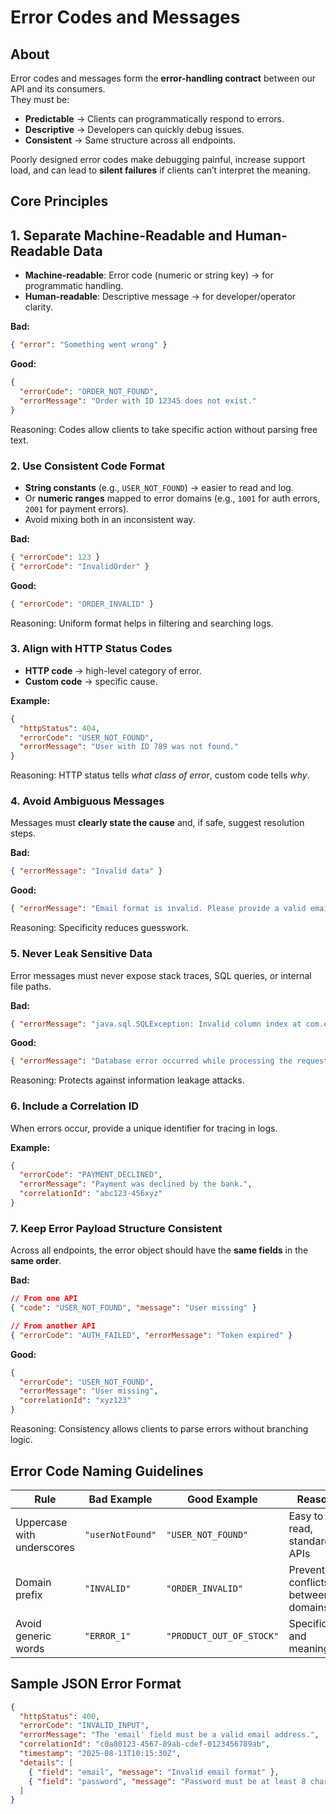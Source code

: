 # Error Codes and Messages

## **About**

Error codes and messages form the **error-handling contract** between our API and its consumers.\
They must be:

* **Predictable** → Clients can programmatically respond to errors.
* **Descriptive** → Developers can quickly debug issues.
* **Consistent** → Same structure across all endpoints.

Poorly designed error codes make debugging painful, increase support load, and can lead to **silent failures** if clients can’t interpret the meaning.

## **Core Principles**

## **1. Separate Machine-Readable and Human-Readable Data**

* **Machine-readable**: Error code (numeric or string key) → for programmatic handling.
* **Human-readable**: Descriptive message → for developer/operator clarity.

**Bad:**

```json
{ "error": "Something went wrong" }
```

**Good:**

```json
{
  "errorCode": "ORDER_NOT_FOUND",
  "errorMessage": "Order with ID 12345 does not exist."
}
```

Reasoning: Codes allow clients to take specific action without parsing free text.

### **2. Use Consistent Code Format**

* **String constants** (e.g., `USER_NOT_FOUND`) → easier to read and log.
* Or **numeric ranges** mapped to error domains (e.g., `1001` for auth errors, `2001` for payment errors).
* Avoid mixing both in an inconsistent way.

**Bad:**

```json
{ "errorCode": 123 }
{ "errorCode": "InvalidOrder" }
```

**Good:**

```json
{ "errorCode": "ORDER_INVALID" }
```

Reasoning: Uniform format helps in filtering and searching logs.

### **3. Align with HTTP Status Codes**

* **HTTP code** → high-level category of error.
* **Custom code** → specific cause.

**Example:**

```json
{
  "httpStatus": 404,
  "errorCode": "USER_NOT_FOUND",
  "errorMessage": "User with ID 789 was not found."
}
```

Reasoning: HTTP status tells _what class of error_, custom code tells _why_.

### **4. Avoid Ambiguous Messages**

Messages must **clearly state the cause** and, if safe, suggest resolution steps.

**Bad:**

```json
{ "errorMessage": "Invalid data" }
```

**Good:**

```json
{ "errorMessage": "Email format is invalid. Please provide a valid email address." }
```

Reasoning: Specificity reduces guesswork.

### **5. Never Leak Sensitive Data**

Error messages must never expose stack traces, SQL queries, or internal file paths.

**Bad:**

```json
{ "errorMessage": "java.sql.SQLException: Invalid column index at com.example.db..." }
```

**Good:**

```json
{ "errorMessage": "Database error occurred while processing the request." }
```

Reasoning: Protects against information leakage attacks.

### **6. Include a Correlation ID**

When errors occur, provide a unique identifier for tracing in logs.

**Example:**

```json
{
  "errorCode": "PAYMENT_DECLINED",
  "errorMessage": "Payment was declined by the bank.",
  "correlationId": "abc123-456xyz"
}
```

### **7. Keep Error Payload Structure Consistent**

Across all endpoints, the error object should have the **same fields** in the **same order**.

**Bad:**

```json
// From one API
{ "code": "USER_NOT_FOUND", "message": "User missing" }

// From another API
{ "errorCode": "AUTH_FAILED", "errorMessage": "Token expired" }
```

**Good:**

```json
{
  "errorCode": "USER_NOT_FOUND",
  "errorMessage": "User missing",
  "correlationId": "xyz123"
}
```

Reasoning: Consistency allows clients to parse errors without branching logic.

## **Error Code Naming Guidelines**

<table data-full-width="true"><thead><tr><th width="154.55078125">Rule</th><th>Bad Example</th><th>Good Example</th><th>Reason</th></tr></thead><tbody><tr><td>Uppercase with underscores</td><td><code>"userNotFound"</code></td><td><code>"USER_NOT_FOUND"</code></td><td>Easy to read, standard in APIs</td></tr><tr><td>Domain prefix</td><td><code>"INVALID"</code></td><td><code>"ORDER_INVALID"</code></td><td>Prevents conflicts between domains</td></tr><tr><td>Avoid generic words</td><td><code>"ERROR_1"</code></td><td><code>"PRODUCT_OUT_OF_STOCK"</code></td><td>Specific and meaningful</td></tr></tbody></table>

## **Sample JSON Error Format**

```json
{
  "httpStatus": 400,
  "errorCode": "INVALID_INPUT",
  "errorMessage": "The 'email' field must be a valid email address.",
  "correlationId": "c0a80123-4567-89ab-cdef-0123456789ab",
  "timestamp": "2025-08-13T10:15:30Z",
  "details": [
    { "field": "email", "message": "Invalid email format" },
    { "field": "password", "message": "Password must be at least 8 characters" }
  ]
}
```
